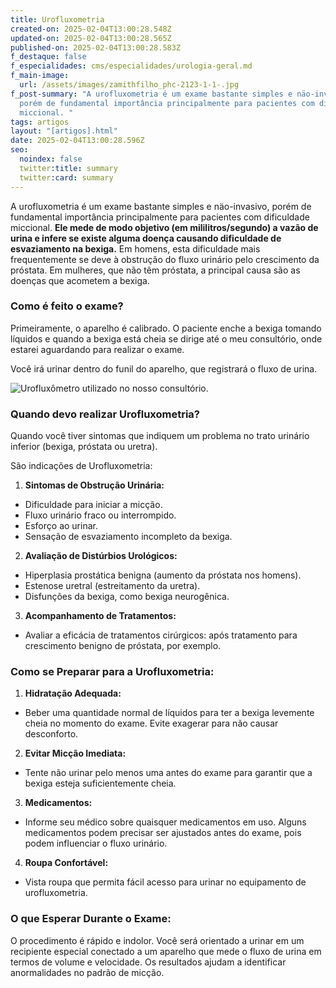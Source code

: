 ```yaml
---
title: Urofluxometria
created-on: 2025-02-04T13:00:28.548Z
updated-on: 2025-02-04T13:00:28.565Z
published-on: 2025-02-04T13:00:28.583Z
f_destaque: false
f_especialidades: cms/especialidades/urologia-geral.md
f_main-image:
  url: /assets/images/zamithfilho_phc-2123-1-1-.jpg
f_post-summary: "A urofluxometria é um exame bastante simples e näo-invasivo,
  porém de fundamental importância principalmente para pacientes com dificuldade
  miccional. "
tags: artigos
layout: "[artigos].html"
date: 2025-02-04T13:00:28.596Z
seo:
  noindex: false
  twitter:title: summary
  twitter:card: summary
---
```

A urofluxometria é um exame bastante simples e näo-invasivo, porém de fundamental importância principalmente para pacientes com dificuldade miccional. **Ele mede de modo objetivo (em mililitros/segundo) a vazão de urina e infere se existe alguma doença causando dificuldade de esvaziamento na bexiga.** Em homens, esta dificuldade mais frequentemente se deve à obstrução do fluxo urinário pelo crescimento da próstata. Em mulheres, que não têm próstata, a principal causa são as doenças que acometem a bexiga. 

### **Como é feito o exame?** 

Primeiramente, o aparelho é calibrado. O paciente enche a bexiga tomando líquidos e quando a bexiga está cheia se dirige até o meu consultório, onde estarei aguardando para realizar o exame.  

Você irá urinar dentro do funil do aparelho, que registrará o fluxo de urina. 

![Urofluxômetro utilizado no nosso consultório. ](/assets/images/urofluxometria.jpg "Urofluxômetro utilizado no nosso consultório. ")

### **Quando devo realizar Urofluxometria?** 

Quando você tiver sintomas que indiquem um problema no trato urinário inferior (bexiga, próstata ou uretra). 

São indicações de Urofluxometria: 

1. **Sintomas de Obstrução Urinária:** 

* Dificuldade para iniciar a micção. 
* Fluxo urinário fraco ou interrompido. 
* Esforço ao urinar. 
* Sensação de esvaziamento incompleto da bexiga. 

2. **Avaliação de Distúrbios Urológicos:** 

* Hiperplasia prostática benigna (aumento da próstata nos homens). 
* Estenose uretral (estreitamento da uretra). 
* Disfunções da bexiga, como bexiga neurogênica. 

3. **Acompanhamento de Tratamentos:** 

* Avaliar a eficácia de tratamentos cirúrgicos: após tratamento para crescimento benigno de próstata, por exemplo. 

### Como se Preparar para a Urofluxometria: 

1. **Hidratação Adequada:** 

* Beber uma quantidade normal de líquidos para ter a bexiga levemente cheia no momento do exame. Evite exagerar para não causar desconforto. 

2. **Evitar Micção Imediata:** 

* Tente não urinar pelo menos uma antes do exame para garantir que a bexiga esteja suficientemente cheia. 

3. **Medicamentos:** 

* Informe seu médico sobre quaisquer medicamentos em uso. Alguns medicamentos podem precisar ser ajustados antes do exame, pois podem influenciar o fluxo urinário. 

4. **Roupa Confortável:** 

* Vista roupa que permita fácil acesso para urinar no equipamento de urofluxometria. 

### O que Esperar Durante o Exame: 

O procedimento é rápido e indolor. Você será orientado a urinar em um recipiente especial conectado a um aparelho que mede o fluxo de urina em termos de volume e velocidade. Os resultados ajudam a identificar anormalidades no padrão de micção.